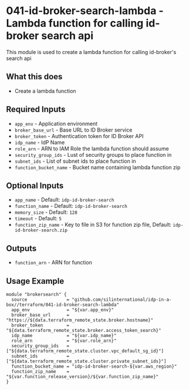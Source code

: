 # 041-id-broker-search-lambda - Lambda function for calling id-broker search api
This module is used to create a lambda function for calling id-broker's search api

## What this does

 - Create a lambda function

## Required Inputs

 - `app_env` - Application environment
 - `broker_base_url` - Base URL to ID Broker service
 - `broker_token` - Authentication token for ID Broker API
 - `idp_name` - IdP Name
 - `role_arn` - ARN to IAM Role the lambda function should assume
 - `security_group_ids` - Lust of security groups to place function in
 - `subnet_ids` - List of subnet ids to place function in
 - `function_bucket_name` - Bucket name containing lambda function zip
 
## Optional Inputs

 - `app_name` - Default: `idp-id-broker-search`
 - `function_name` - Default: `idp-id-broker-search`
 - `memory_size` - Default: `128`
 - `timeout` - Default: `5`
 - `function_zip_name` - Key to file in S3 for function zip file, Default: `idp-id-broker-search.zip`

## Outputs

 - `function_arn` - ARN for function

## Usage Example

```hcl
module "brokersearch" {
  source               = "github.com/silinternational/idp-in-a-box//terraform/041-id-broker-search-lambda"
  app_env              = "${var.app_env}"
  broker_base_url      = "https://${data.terraform_remote_state.broker.hostname}"
  broker_token         = "${data.terraform_remote_state.broker.access_token_search}"
  idp_name             = "${var.idp_name}"
  role_arn             = "${var.role_arn}"
  security_group_ids   = ["${data.terraform_remote_state.cluster.vpc_default_sg_id}"]
  subnet_ids           = ["${data.terraform_remote_state.cluster.private_subnet_ids}"]
  function_bucket_name = "idp-id-broker-search-${var.aws_region}"
  function_zip_name    = "${var.function_release_version}/${var.function_zip_name}"
}
```

